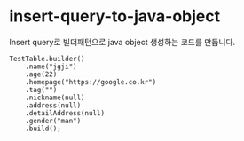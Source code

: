 # insert-query-to-java-object

Insert query로 빌더패턴으로 java object 생성하는 코드를 만듭니다.

```
TestTable.builder()
    .name("jgji")
    .age(22)
    .homepage("https://google.co.kr")
    .tag("")
    .nickname(null)
    .address(null)
    .detailAddress(null)
    .gender("man")
    .build();
```
